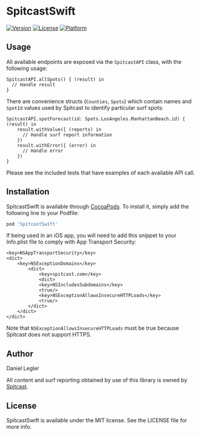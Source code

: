 # SpitcastSwift

[![Version](https://img.shields.io/cocoapods/v/SpitcastSwift.svg?style=flat)](https://cocoapods.org/pods/SpitcastSwift)
[![License](https://img.shields.io/cocoapods/l/SpitcastSwift.svg?style=flat)](https://cocoapods.org/pods/SpitcastSwift)
[![Platform](https://img.shields.io/cocoapods/p/SpitcastSwift.svg?style=flat)](https://cocoapods.org/pods/SpitcastSwift)

## Usage

All available endpoints are exposed via the `SpitcastAPI` class, with the following usage:

```
SpitcastAPI.allSpots() { (result) in
  // Handle result
}
```

There are convenience structs (`Counties`, `Spots`) which contain names and `SpotId` values used by Spitcast to identify particular surf spots:

```
SpitcastAPI.spotForecast(id: Spots.LosAngeles.ManhattanBeach.id) { (result) in
    result.withValue({ (reports) in
      // Handle surf report information
    })
    result.withError({ (error) in
      // Handle error
    })
}
```

Please see the included tests that have examples of each available API call.

## Installation

SpitcastSwift is available through [CocoaPods](https://cocoapods.org). To install
it, simply add the following line to your Podfile:

```ruby
pod 'SpitcastSwift'
```
If being used in an iOS app, you will need to add this snippet to your Info.plist file to comply with App Transport Security:
```
<key>NSAppTransportSecurity</key>
<dict>
    <key>NSExceptionDomains</key>
        <dict>
            <key>spitcast.com</key>
            <dict>
            <key>NSIncludesSubdomains</key>
            <true/>
            <key>NSExceptionAllowsInsecureHTTPLoads</key>
            <true/>
        </dict>
    </dict>
</dict>
```
Note that `NSExceptionAllowsInsecureHTTPLoads` must be true because Spitcast does not support HTTPS.

## Author

Daniel Legler

All content and surf reporting obtained by use of this library is owned by [Spitcast](http://www.spitcast.com).

## License

SpitcastSwift is available under the MIT license. See the LICENSE file for more info.
